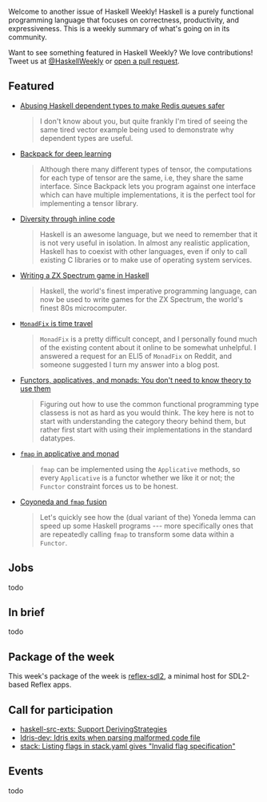 <!-- 2017-08-24 -->

Welcome to another issue of Haskell Weekly!
Haskell is a purely functional programming language that focuses on correctness, productivity, and expressiveness.
This is a weekly summary of what's going on in its community.

Want to see something featured in Haskell Weekly?
We love contributions!
Tweet us at [@HaskellWeekly](https://twitter.com/haskellweekly) or [open a pull request](https://github.com/haskellweekly/haskellweekly.github.io).

## Featured

-   [Abusing Haskell dependent types to make Redis queues safer](https://medium.com/@zyxoas/abusing-haskell-dependent-types-to-make-redis-queues-safer-cc31db943b6c)

    > I don't know about you, but quite frankly I'm tired of seeing the same tired vector example being used to demonstrate why dependent types are useful.

-   [Backpack for deep learning](http://blog.ezyang.com/2017/08/backpack-for-deep-learning/)

    > Although there many different types of tensor,  the computations for each type of tensor are the same, i.e, they share the same interface. Since Backpack lets you program against one interface which can have multiple implementations, it is the perfect tool for implementing a tensor library.

-   [Diversity through inline code](https://www.tweag.io/posts/2017-08-17-inline-code.html)

    > Haskell is an awesome language, but we need to remember that it is not very useful in isolation. In almost any realistic application, Haskell has to coexist with other languages, even if only to call existing C libraries or to make use of operating system services.

-   [Writing a ZX Spectrum game in Haskell](https://dpwright.com/posts/2015/07/17/writing-a-zx-spectrum-game-in-haskell/)

    > Haskell, the world's finest imperative programming language, can now be used to write games for the ZX Spectrum, the world's finest 80s microcomputer.

-   [`MonadFix` is time travel](https://elvishjerricco.github.io/2017/08/22/monadfix-is-time-travel.html)

    > `MonadFix` is a pretty difficult concept, and I personally found much of the existing content about it online to be somewhat unhelpful. I answered a request for an ELI5 of `MonadFix` on Reddit, and someone suggested I turn my answer into a blog post.

-   [Functors, applicatives, and monads: You don't need to know theory to use them](https://joyfulmantis.github.io/posts/2017-08-23-functors-applicatives-monads.html)

    > Figuring out how to use the common functional programming type classess is not as hard as you would think. The key here is not to start with understanding the category theory behind them, but rather first start with using their implementations in the standard datatypes.

-   [`fmap` in applicative and monad](http://www.halogenandtoast.com/fmap-in-applicative-and-monad/)

    > `fmap` can be implemented using the `Applicative` methods, so every `Applicative` is a functor whether we like it or not; the `Functor` constraint forces us to be honest.

-   [Coyoneda and `fmap` fusion](http://alpmestan.com/posts/2017-08-17-coyoneda-fmap-fusion.html)

    > Let's quickly see how the (dual variant of the) Yoneda lemma can speed up some Haskell programs --- more specifically ones that are repeatedly calling `fmap` to transform some data within a `Functor`.

## Jobs

todo

## In brief

todo

## Package of the week

This week's package of the week is [reflex-sdl2](https://hackage.haskell.org/package/reflex-sdl2-0.1.0.0),
a minimal host for SDL2-based Reflex apps.

## Call for participation

-   [haskell-src-exts: Support DerivingStrategies](https://github.com/haskell-suite/haskell-src-exts/issues/375)
-   [Idris-dev: Idris exits when parsing malformed code file](https://github.com/idris-lang/Idris-dev/issues/4013)
-   [stack: Listing flags in stack.yaml gives "Invalid flag specification"](https://github.com/commercialhaskell/stack/issues/3374)

## Events

todo

